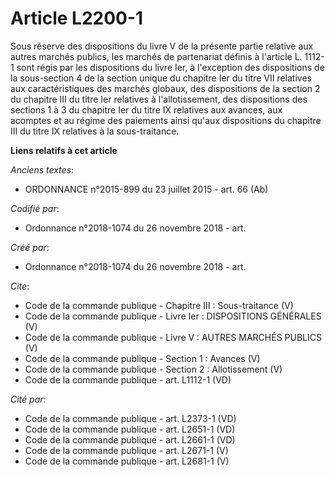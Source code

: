 # Article L2200-1

Sous réserve des dispositions du livre V de la présente partie relative aux autres marchés publics, les marchés de
partenariat définis à l'article L. 1112-1 sont régis par les dispositions du livre Ier, à l'exception des dispositions de la
sous-section 4 de la section unique du chapitre Ier du titre VII relatives aux caractéristiques des marchés globaux, des
dispositions de la section 2 du chapitre III du titre Ier relatives à l'allotissement, des dispositions des sections 1 à 3 du
chapitre Ier du titre IX relatives aux avances, aux acomptes et au régime des paiements ainsi qu'aux dispositions du chapitre
III du titre IX relatives à la sous-traitance.

**Liens relatifs à cet article**

_Anciens textes_:

  - ORDONNANCE n°2015-899 du 23 juillet 2015 - art. 66 (Ab)

_Codifié par_:

  - Ordonnance n°2018-1074 du 26 novembre 2018 - art.

_Créé par_:

  - Ordonnance n°2018-1074 du 26 novembre 2018 - art.

_Cite_:

  - Code de la commande publique -  Chapitre III : Sous-traitance (V)
  - Code de la commande publique -  Livre Ier : DISPOSITIONS GÉNÉRALES (V)
  - Code de la commande publique -  Livre V : AUTRES MARCHÉS PUBLICS (V)
  - Code de la commande publique -  Section 1 : Avances (V)
  - Code de la commande publique -  Section 2 : Allotissement (V)
  - Code de la commande publique - art. L1112-1 (VD)

_Cité par_:

  - Code de la commande publique - art. L2373-1 (VD)
  - Code de la commande publique - art. L2651-1 (VD)
  - Code de la commande publique - art. L2661-1 (VD)
  - Code de la commande publique - art. L2671-1 (V)
  - Code de la commande publique - art. L2681-1 (V)
